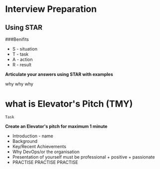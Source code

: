 # Interview Preparation

## Using STAR
###Benifits

- S - situation
- T - task
- A - action
- R - result

**Articulate your answers using STAR with examples**

why why why

# what is Elevator's Pitch (TMY)
```
Task
```
**Create an Elevator's pitch for maximum 1 minute**

- Introduction - name
- Background
- Key/Recent Achievements
- Why DevOps/or the organisation
- Presentation of yourself must be professional + positive + passionate
- PRACTISE PRACTISE PRACTISE

